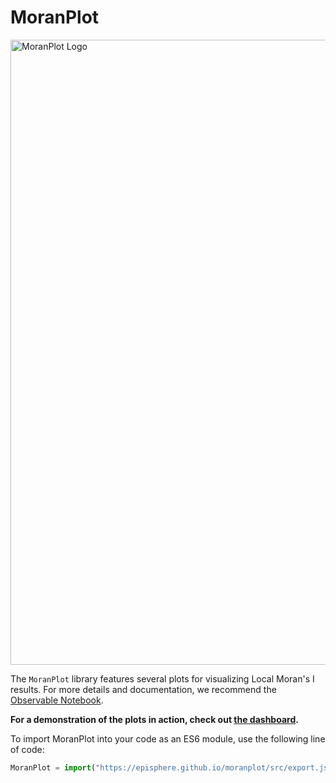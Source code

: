 # MoranPlot

<img src="https://episphere.github.io/moranplot/images/moranplot_screenshot.png" alt="MoranPlot Logo" style="width: 1000px;" >

The ``MoranPlot`` library features several plots for visualizing Local Moran's I results. For more details and documentation, we recommend the [Observable Notebook](https://observablehq.com/@siliconjazz/moranplot-overview). 

**For a demonstration of the plots in action, check out [the dashboard](https://episphere.github.io/moranplot/).**

To import MoranPlot into your code as an ES6 module, use the following line of code:

```js
MoranPlot = import("https://episphere.github.io/moranplot/src/export.js")
```
